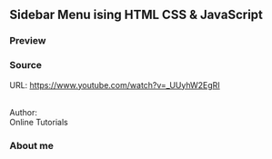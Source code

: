 ## Sidebar Menu ising HTML CSS & JavaScript

### Preview


### Source

URL: https://www.youtube.com/watch?v=_UUyhW2EgRI

<br>Author:</br> Online Tutorials

### About me
